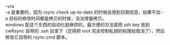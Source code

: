 -vra  
-a 是重要的，因为 rsync check up-to-date 的时候会用到日期信息，如果不加 -a 目标的修改时间都是拷贝的时候，没法增量拷贝。  
windows 配这个东西的自动化挺麻烦的，最方便的方法是把 ssh key 放到 cwRsync 自带的 .ssh 目录下（还得把 root 完全控制私钥的权限给取消了），然后修改它自带的 rsync.cmd 脚本。